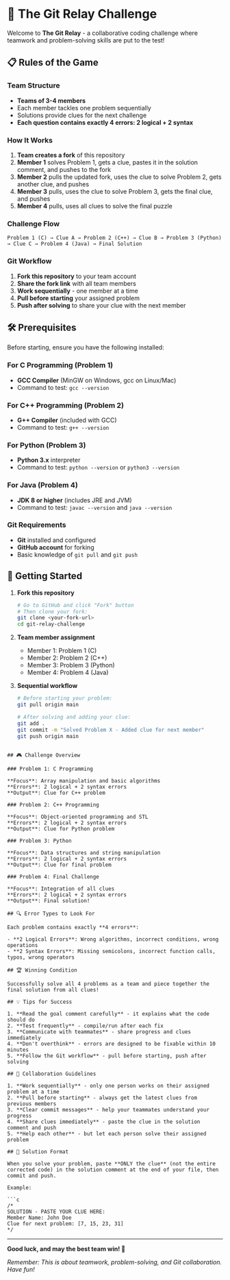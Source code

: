 # 🎯 The Git Relay Challenge

Welcome to **The Git Relay** - a collaborative coding challenge where teamwork and problem-solving skills are put to the test!

## 📋 Rules of the Game

### Team Structure

- **Teams of 3-4 members**
- Each member tackles one problem sequentially
- Solutions provide clues for the next challenge
- **Each question contains exactly 4 errors: 2 logical + 2 syntax**

### How It Works

1. **Team creates a fork** of this repository
2. **Member 1** solves Problem 1, gets a clue, pastes it in the solution comment, and pushes to the fork
3. **Member 2** pulls the updated fork, uses the clue to solve Problem 2, gets another clue, and pushes
4. **Member 3** pulls, uses the clue to solve Problem 3, gets the final clue, and pushes
5. **Member 4** pulls, uses all clues to solve the final puzzle

### Challenge Flow

```
Problem 1 (C) → Clue A → Problem 2 (C++) → Clue B → Problem 3 (Python) → Clue C → Problem 4 (Java) → Final Solution
```

### Git Workflow

1. **Fork this repository** to your team account
2. **Share the fork link** with all team members
3. **Work sequentially** - one member at a time
4. **Pull before starting** your assigned problem
5. **Push after solving** to share your clue with the next member

## 🛠️ Prerequisites

Before starting, ensure you have the following installed:

### For C Programming (Problem 1)

- **GCC Compiler** (MinGW on Windows, gcc on Linux/Mac)
- Command to test: `gcc --version`

### For C++ Programming (Problem 2)

- **G++ Compiler** (included with GCC)
- Command to test: `g++ --version`

### For Python (Problem 3)

- **Python 3.x** interpreter
- Command to test: `python --version` or `python3 --version`

### For Java (Problem 4)

- **JDK 8 or higher** (includes JRE and JVM)
- Command to test: `javac --version` and `java --version`

### Git Requirements

- **Git** installed and configured
- **GitHub account** for forking
- Basic knowledge of `git pull` and `git push`

## 🚀 Getting Started

1. **Fork this repository**

   ```bash
   # Go to GitHub and click "Fork" button
   # Then clone your fork:
   git clone <your-fork-url>
   cd git-relay-challenge
   ```

2. **Team member assignment**

   - Member 1: Problem 1 (C)
   - Member 2: Problem 2 (C++)
   - Member 3: Problem 3 (Python)
   - Member 4: Problem 4 (Java)

3. **Sequential workflow**

   ```bash
   # Before starting your problem:
   git pull origin main

   # After solving and adding your clue:
   git add .
   git commit -m "Solved Problem X - Added clue for next member"
   git push origin main
   ```

```

## 🎮 Challenge Overview

### Problem 1: C Programming 

**Focus**: Array manipulation and basic algorithms
**Errors**: 2 logical + 2 syntax errors
**Output**: Clue for C++ problem

### Problem 2: C++ Programming 

**Focus**: Object-oriented programming and STL
**Errors**: 2 logical + 2 syntax errors  
**Output**: Clue for Python problem

### Problem 3: Python 

**Focus**: Data structures and string manipulation
**Errors**: 2 logical + 2 syntax errors
**Output**: Clue for final problem

### Problem 4: Final Challenge 

**Focus**: Integration of all clues
**Errors**: 2 logical + 2 syntax errors
**Output**: Final solution!

## 🔍 Error Types to Look For

Each problem contains exactly **4 errors**:

- **2 Logical Errors**: Wrong algorithms, incorrect conditions, wrong operations
- **2 Syntax Errors**: Missing semicolons, incorrect function calls, typos, wrong operators

## 🏆 Winning Condition

Successfully solve all 4 problems as a team and piece together the final solution from all clues!

## 💡 Tips for Success

1. **Read the goal comment carefully** - it explains what the code should do
2. **Test frequently** - compile/run after each fix
3. **Communicate with teammates** - share progress and clues immediately
4. **Don't overthink** - errors are designed to be fixable within 10 minutes
5. **Follow the Git workflow** - pull before starting, push after solving

## 🤝 Collaboration Guidelines

1. **Work sequentially** - only one person works on their assigned problem at a time
2. **Pull before starting** - always get the latest clues from previous members
3. **Clear commit messages** - help your teammates understand your progress
4. **Share clues immediately** - paste the clue in the solution comment and push
5. **Help each other** - but let each person solve their assigned problem

## 📝 Solution Format

When you solve your problem, paste **ONLY the clue** (not the entire corrected code) in the solution comment at the end of your file, then commit and push.

Example:

```c
/*
SOLUTION - PASTE YOUR CLUE HERE:
Member Name: John Doe
Clue for next problem: [7, 15, 23, 31]
*/
```

---

**Good luck, and may the best team win! 🚀**

_Remember: This is about teamwork, problem-solving, and Git collaboration. Have fun!_
